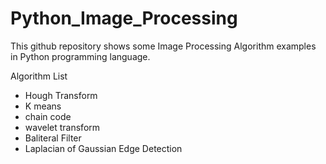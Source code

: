 # Python_Image_Processing

This github repository shows some Image Processing Algorithm examples in Python programming language.

Algorithm List

- Hough Transform
- K means
- chain code
- wavelet transform
- Baliteral Filter
- Laplacian of Gaussian Edge Detection
